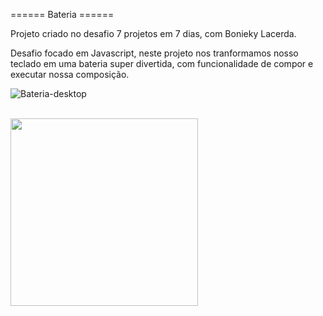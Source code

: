 ====== Bateria ======

 Projeto criado no desafio 7 projetos em 7 dias, com Bonieky Lacerda.

 Desafio focado em Javascript, neste projeto nos tranformamos nosso teclado em uma bateria super divertida, com funcionalidade de compor e executar nossa composição.
 
 ![Bateria-desktop](https://user-images.githubusercontent.com/62466598/141495908-60cf58ff-9063-48db-acc8-93a553041f8c.png)


 <br>
 
 <div align-center>
  <img src=" https://user-images.githubusercontent.com/62466598/141497243-4c622e56-8a61-4553-8b24-a50c5d9b81d5.png" width="300px" />

  </div>

